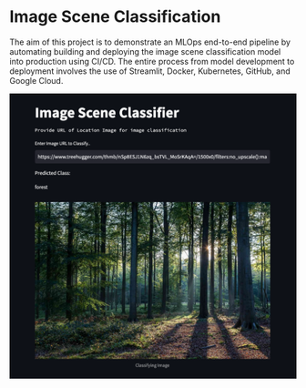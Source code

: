 # Image Scene Classification

The aim of this project is to demonstrate an MLOps end-to-end pipeline by automating building and deploying the image scene classification model into production using CI/CD. The entire process from model development to deployment involves the use of Streamlit, Docker, Kubernetes, GitHub, and Google Cloud.

![Streamlit Screenshot](https://github.com/alexenriquent/image-scene-classification/blob/main/images/streamlit-screenshot.png)
